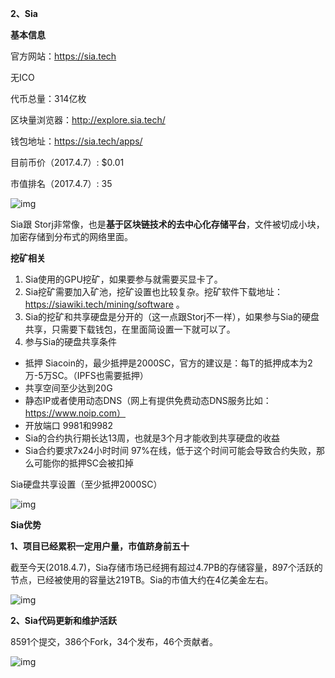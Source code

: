 **2、Sia**

**基本信息**

官方网站：https://sia.tech

无ICO

代币总量：314亿枚

区块量浏览器：http://explore.sia.tech/

钱包地址：https://sia.tech/apps/

目前币价（2017.4.7）: $0.01

市值排名（2017.4.7）: 35

![img](https://mmbiz.qpic.cn/mmbiz_png/xejciah3nMYhibmvd7V0JiaibjZBNic4nHHHTTbGtibIbicOniakrZPaibpfhTOicL014YPOiaHJ9MhKVmyZFZg0YTTDVUHwg/640?wx_fmt=png&tp=webp&wxfrom=5&wx_lazy=1)

Sia跟 Storj非常像，也是**基于区块链技术的去中心化存储平台**，文件被切成小块，加密存储到分布式的网络里面。

**挖矿相关**

1. Sia使用的GPU挖矿，如果要参与就需要买显卡了。
2. Sia挖矿需要加入矿池，挖矿设置也比较复杂。挖矿软件下载地址：https://siawiki.tech/mining/software 。
3. Sia的挖矿和共享硬盘是分开的（这一点跟Storj不一样），如果参与Sia的硬盘共享，只需要下载钱包，在里面简设置一下就可以了。
4. 参与Sia的硬盘共享条件

- 抵押 Siacoin的，最少抵押是2000SC，官方的建议是：每T的抵押成本为2万-5万SC。（IPFS也需要抵押）
- 共享空间至少达到20G
- 静态IP或者使用动态DNS（网上有提供免费动态DNS服务比如：https://www.noip.com）
- 开放端口 9981和9982
- Sia的合约执行期长达13周，也就是3个月才能收到共享硬盘的收益
- Sia合约要求7x24小时时间 97%在线，低于这个时间可能会导致合约失败，那么可能你的抵押SC会被扣掉

Sia硬盘共享设置（至少抵押2000SC）

![img](https://mmbiz.qpic.cn/mmbiz_png/xejciah3nMYhibmvd7V0JiaibjZBNic4nHHHTmkNfoaX6YphDOAlE3iaN61PC8cazoNOd5MaKeesYwMyL6MHrgDiabbLg/640?wx_fmt=png&tp=webp&wxfrom=5&wx_lazy=1)

**Sia优势**

**1、项目已经累积一定用户量，市值跻身前五十**

截至今天(2018.4.7)，Sia存储市场已经拥有超过4.7PB的存储容量，897个活跃的节点，已经被使用的容量达219TB。Sia的市值大约在4亿美金左右。

![img](https://mmbiz.qpic.cn/mmbiz_png/xejciah3nMYhibmvd7V0JiaibjZBNic4nHHHTzEgG8QJIkd4p0cwGmTgIVfNaW09gQvPEIOVJ2waXcZ2e6QZOAmkYIA/640?wx_fmt=png&tp=webp&wxfrom=5&wx_lazy=1)

**2、Sia代码更新和维护活跃**

8591个提交，386个Fork，34个发布，46个贡献者。

![img](https://mmbiz.qpic.cn/mmbiz_png/xejciah3nMYhibmvd7V0JiaibjZBNic4nHHHTibicMDfiaMVvicJDKibTzibXCia1qJf7HwaribRS4ZvTiaOcz4B4yOutXuxq4Fg/640?wx_fmt=png&tp=webp&wxfrom=5&wx_lazy=1)